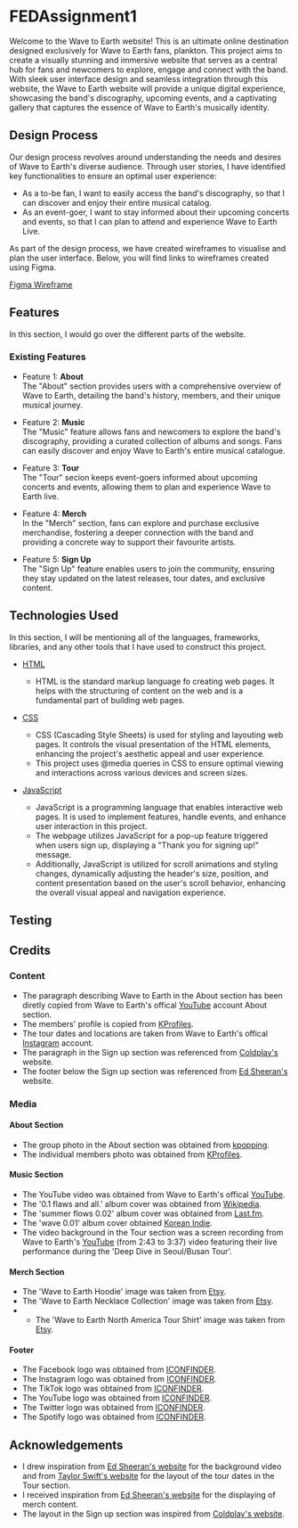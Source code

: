 # FEDAssignment1
Welcome to the Wave to Earth website!
This is an ultimate online destination designed exclusively for Wave to Earth fans, plankton. This project aims to create a visually stunning and immersive website that serves as a central hub for fans and newcomers to explore, engage and connect with the band. With sleek user interface design and seamless integration through this website, the Wave to Earth website will provide a unique digital experience, showcasing the band's discography, upcoming events, and a captivating gallery that captures the essence of Wave to Earth's musically identity.

## Design Process
Our design process revolves around understanding the needs and desires of Wave to Earth's diverse audience. Through user stories, I have identified key functionalities to ensure an optimal user experience:
* As a to-be fan, I want to easily access the band's discography, so that I can discover and enjoy their entire musical catalog.
* As an event-goer, I want to stay informed about their upcoming concerts and events, so that I can plan to attend and experience Wave to Earth Live.

As part of the design process, we have created wireframes to visualise and plan the user interface. Below, you will find links to wireframes created using Figma.

[Figma Wireframe](https://www.figma.com/file/5Xj4qOTSTRWVh25WZqn3XV/FEDAssignment1-(Wireframe)?type=design&node-id=0%3A1&mode=design&t=wlHTIqtAyh0zh5q8-1)


## Features
In this section, I would go over the different parts of the website.

### Existing Features
* Feature 1: **About**  
  The "About" section provides users with a comprehensive overview of Wave to Earth, detailing the band's history, members, and their unique musical journey.

* Feature 2: **Music**  
  The "Music" feature allows fans and newcomers to explore the band's discography, providing a curated collection of albums and songs. Fans can easily discover and enjoy Wave to Earth's entire musical catalogue.

* Feature 3: **Tour**  
  The "Tour" secion keeps event-goers informed about upcoming concerts and events, allowing them to plan and experience Wave to Earth live.

* Feature 4: **Merch**  
  In the "Merch" section, fans can explore and purchase exclusive merchandise, fostering a deeper connection with the band and providing a concrete way to support their favourite artists.

* Feature 5: **Sign Up**  
  The "Sign Up" feature enables users to join the community, ensuring they stay updated on the latest releases, tour dates, and exclusive content.

## Technologies Used
In this section, I will be mentioning all of the languages, frameworks, libraries, and any other tools that I have used to construct this project. 
* [HTML](https://developer.mozilla.org/en-US/docs/Web/HTML)
  - HTML is the standard markup language fo creating web pages. It helps with the structuring of content on the web and is a fundamental part of building web pages.
  
* [CSS](https://developer.mozilla.org/en-US/docs/Web/CSS)
  - CSS (Cascading Style Sheets) is used for styling and layouting web pages. It controls the visual presentation of the HTML elements, enhancing the project's aesthetic appeal and user experience.
  - This project uses @media queries in CSS to ensure optimal viewing and interactions across various devices and screen sizes.

* [JavaScript](https://developer.mozilla.org/en-US/docs/Web/JavaScript)
  - JavaScript is a programming language that enables interactive web pages. It is used to implement features, handle events, and enhance user interaction in this project.
  - The webpage utilizes JavaScript for a pop-up feature triggered when users sign up, displaying a "Thank you for signing up!" message.
  - Additionally, JavaScript is utilized for scroll animations and styling changes, dynamically adjusting the header's size, position, and content presentation based on the user's scroll behavior, enhancing the overall visual appeal and navigation experience.

## Testing
## Credits
### Content
* The paragraph describing Wave to Earth in the About section has been diretly copied from Wave to Earth's offical [YouTube](http://www.youtube.com/@wavetoearth) account About section.
* The members' profile is copied from [KProfiles](https://kprofiles.com/wave-to-earth-members-profile/).
* The tour dates and locations are taken from Wave to Earth's offical [Instagram](https://www.instagram.com/p/CyKYWlvOx_t/?hl=en) account.
* The paragraph in the Sign up section was referenced from [Coldplay's](https://www.coldplay.com/sign-up/) website.
* The footer below the Sign up section was referenced from [Ed Sheeran's](https://www.edsheeran.com/) website.

### Media
#### About Section
* The group photo in the About section was obtained from [kpopping](https://kpopping.com/profiles/group/wave-to-earth).
* The individual members photo was obtained from [KProfiles](https://kprofiles.com/wave-to-earth-members-profile/).
#### Music Section
* The YouTube video was obtained from Wave to Earth's offical [YouTube](https://www.youtube.com/watch?v=I_Es_7QGI94).
* The '0.1 flaws and all.' album cover was obtained from [Wikipedia](https://en.wikipedia.org/wiki/0.1_Flaws_and_All#/media/File:Cover_of_Wave_to_Earth's_album_0.1_Flaws_and_All.png).
* The 'summer flows 0.02' album cover was obtained from [Last.fm](https://www.last.fm/music/wave+to+earth/summer+flows+0.02/+images/9efc83368bf5ec624dcf258499d8051c).
* The 'wave 0.01' album cover obtained [Korean Indie](https://www.koreanindie.com/2020/01/28/wave-to-earth-wave-0-01/).
* The video background in the Tour section was a screen recording from Wave to Earth's [YouTube](https://www.youtube.com/watch?v=bla0YBsd0DQ#t=2m43s-3m37s) (from 2:43 to 3:37) video featuring their live performance during the 'Deep Dive in Seoul/Busan Tour'.
#### Merch Section
* The 'Wave to Earth Hoodie' image was taken from [Etsy](https://www.etsy.com/sg-en/listing/1555856078/wave-to-earth-hoodie-homesick-unisex?ga_order=most_relevant&ga_search_type=all&ga_view_type=gallery&ga_search_query=wave+to+earth+shirt&ref=sr_gallery-1-4&pro=1&sts=1&organic_search_click=1).
* The 'Wave to Earth Necklace Collection' image was taken from [Etsy](https://www.etsy.com/sg-en/listing/1535554800/wave-to-earth-inspired-necklace?ga_order=most_relevant&ga_search_type=all&ga_view_type=gallery&ga_search_query=wave+to+earth+shirt&ref=sr_gallery-1-2&frs=1&organic_search_click=1).
* * The 'Wave to Earth North America Tour Shirt' image was taken from [Etsy](https://www.etsy.com/sg-en/listing/1540228176/wave-to-earth-shirt-flaws-and-all-album?ga_order=most_relevant&ga_search_type=all&ga_view_type=gallery&ga_search_query=wave+to+earth+shirt&ref=sr_gallery-1-1&pro=1&sts=1&organic_search_click=1).
#### Footer
* The Facebook logo was obtained from [ICONFINDER](https://www.iconfinder.com/icons/5282541/fb_social_media_facebook_facebook_logo_social_network_icon).
* The Instagram logo was obtained from [ICONFINDER](https://www.iconfinder.com/icons/5282541/fb_social_media_facebook_facebook_logo_social_network_iconhttps://www.iconfinder.com/icons/1161953/instagram_icon).
* The TikTok logo was obtained from [ICONFINDER](https://www.iconfinder.com/icons/7693325/tiktok_social_media_logo_apps_icon#png-48).
* The YouTube logo was obtained from [ICONFINDER](https://www.iconfinder.com/icons/5305164/play_video_youtube_youtube_logo_icon).
* The Twitter logo was obtained from [ICONFINDER](https://www.iconfinder.com/icons/11053969/x_logo_twitter_new_brand_contained_x.com_social_icon).
* The Spotify logo was obtained from [ICONFINDER](https://www.iconfinder.com/icons/621252/rounded_spotify_icon).

## Acknowledgements
* I drew inspiration from [Ed Sheeran's website](https://www.edsheeran.com/) for the background video and from [Taylor Swift's website](https://www.taylorswift.com/tour/) for the layout of the tour dates in the Tour section.
* I received inspiration from [Ed Sheeran's website](https://www.edsheeran.com/) for the displaying of merch content.
* The layout in the Sign up section was inspired from [Coldplay's website](https://www.coldplay.com/sign-up/).
